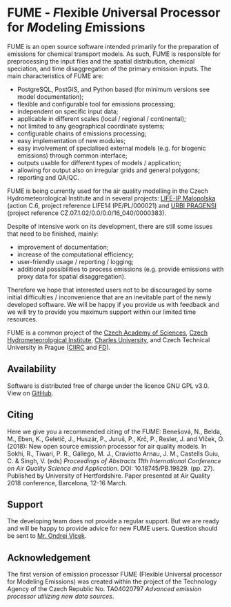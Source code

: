 # FUME - *F*lexible *U*niversal Processor for *M*odeling *E*missions
FUME is an open source software intended primarily for the preparation of emissions for chemical transport models. As such, FUME is responsible for preprocessing the input files and the spatial distribution, chemical speciation, and time disaggregation of the primary emission inputs. The main characteristics of FUME are:
* PostgreSQL, PostGIS, and Python based (for minimum versions see model documentation);
* flexible and configurable tool for emissions processing; 
* independent on specific input data;
* applicable in different scales (local / regional / continental);
* not limited to any geographical coordinate systems;
* configurable chains of emissions processing;
* easy implementation of new modules;
* easy involvement of specialised external models (e.g. for biogenic emissions) through common interface;
* outputs usable for different types of models / application;
* allowing for output also on irregular grids and general polygons;
* reporting and QA/QC.

FUME is being currently used for the air quality modelling in the Czech Hydrometeorological Institute and in several projects: [LIFE-IP Malopolska](https://powietrze.malopolska.pl/en/life-ip/) (action C.6, project reference LIFE14 IPE/PL/000021) and [URBI PRAGENSI](https://www.mff.cuni.cz/to.en/verejnost/konalo-se/2018-01-urbi/) (project reference CZ.07.1.02/0.0/0.0/16_040/0000383).

Despite of intensive work on its development, there are still some issues that need to be finished, mainly:
* improvement of documentation;
* increase of the computational efficiency;
* user-friendly usage / reporting / logging;
* additional possibilities to process emissions (e.g. provide emissions with proxy data for spatial disaggregation).

Therefore we hope that interested users not to be discouraged by some initial difficulties / inconvenience that are an inevitable part of the newly developed software. We will be happy if you  provide us with feedback and we will try to provide you maximum support within our limited time resources.

FUME is a common project of the [Czech Academy of Sciences](http://www.ustavinformatiky.cz/?id_jazyk=en&id_stranky=), [Czech Hydrometeorological Institute](http://portal.chmi.cz/), [Charles University](http://kfa.mff.cuni.cz/?lang=en), and Czech Technical University in Prague ([CIIRC](https://www.ciirc.cvut.cz/) and [FD](https://www.fd.cvut.cz/english/)).

## Availability
Software is distributed free of charge under the licence GNU GPL v3.0. View on [GitHub](https://github.com/FUME-dev/fume).

## Citing
Here we give you a recommended citing of the FUME: Benešová, N., Belda, M., Eben, K., Geletič, J., Huszár, P., Juruš, P., Krč, P., Resler, J. and Vlček, O. (2018): New open source emission processor for air quality models. In Sokhi, R., Tiwari, P. R., Gállego, M. J., Craviotto Arnau, J. M., Castells Guiu, C. & Singh, V. (eds) *Proceedings of Abstracts 11th International Conference on Air Quality Science and Application*. DOI: 10.18745/PB.19829. (pp. 27). Published by University of Hertfordshire. Paper presented at Air Quality 2018 conference, Barcelona, 12-16 March.

## Support
The developing team does not provide a regular support. But we are ready and will be happy to provide advice for new FUME users. Question should be sent to [Mr. Ondrej Vlcek](mailto:vlcek@chmi.cz). 


## Acknowledgement
The first version of emission processor FUME (Flexible Universal processor for Modeling Emissions) was created within the project of the Technology Agency of the Czech Republic No. TA04020797 *Advanced emission processor utilizing new data sources*. 
